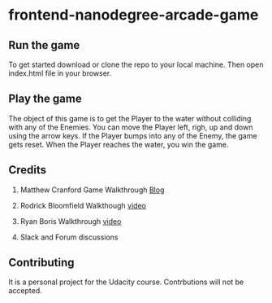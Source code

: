 frontend-nanodegree-arcade-game
===============================

## Run the game ##

To get started download or clone the repo to your local machine. Then open index.html file in your browser.

## Play the game ##

The object of this game is to get the Player to the water without colliding with any of the Enemies. You can move
the Player left, righ, up and down using the arrow keys. If the Player bumps into any of the Enemy, the game gets reset. 
When the Player reaches the water, you win the game. 

## Credits ##

1. Matthew Cranford Game Walkthrough [Blog](https://matthewcranford.com/arcade-game-walkthrough-part-1-starter-code-breakdown/)  

2. Rodrick Bloomfield Walkthough [video](https://zoom.us/recording/play/aulotDlzKFegQFIJTaTzKgWvNkVsYtlwO454vL1UPE1Cm6lOUBQCtfVurPOIAGAS?startTime=1529542978000)

3. Ryan Boris Walkthrough [video](https://www.youtube.com/watch?v=JcQYGbg0IkQ&feature=youtu.be)

4. Slack and Forum discussions

## Contributing ##

It is a personal project for the Udacity course. Contrbutions will not be accepted.